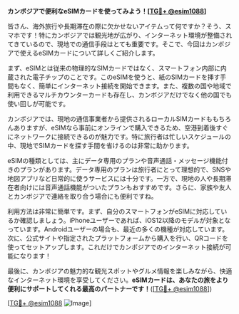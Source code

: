**カンボジアで便利なeSIMカードを使ってみよう！[[TG💪+ @esim1088](https://t.me/s/esim1088)]**

皆さん、海外旅行や長期滞在の際に欠かせないアイテムって何ですか？そう、スマホです！特にカンボジアでは観光地が広がり、インターネット環境が整備されてきているので、現地での通信手段はとても重要です。そこで、今回はカンボジアで使えるeSIMカードについて詳しくご紹介します。

まず、eSIMとは従来の物理的なSIMカードではなく、スマートフォン内部に内蔵された電子チップのことです。このeSIMを使うと、紙のSIMカードを挿す手間もなく、簡単にインターネット接続を開始できます。また、複数の国や地域で利用できるマルチカウンターカードも存在し、カンボジアだけでなく他の国でも使い回しが可能です。

カンボジアでは、現地の通信事業者から提供されるローカルSIMカードももちろんありますが、eSIMなら事前にオンラインで購入できるため、空港到着後すぐにネットワークに接続できるのが魅力です。特に旅行者は忙しいスケジュールの中、現地でSIMカードを探す手間を省けるのは非常に助かります。

eSIMの種類としては、主にデータ専用のプランや音声通話・メッセージ機能付きのプランがあります。データ専用のプランは旅行者にとって理想的で、SNSや地図アプリなど日常的に使うサービスには十分です。一方で、現地の人や長期滞在者向けには音声通話機能がついたプランもおすすめです。さらに、家族や友人とカンボジアで連絡を取り合う場合にも便利ですね。

利用方法は非常に簡単です。まず、自分のスマートフォンがeSIMに対応しているか確認しましょう。iPhoneユーザーであれば、iOS12以降のモデルが対象となっています。Androidユーザーの場合も、最近の多くの機種が対応しています。次に、公式サイトや指定されたプラットフォームから購入を行い、QRコードを使ってセットアップします。これだけでカンボジアでのインターネット接続が可能になります！

最後に、カンボジアの魅力的な観光スポットやグルメ情報を楽しみながら、快適なインターネット環境を享受してください。**eSIMカードは、あなたの旅をより便利にサポートしてくれる最高のパートナーです！**([[TG💪+ @esim1088](https://t.me/s/esim1088)])

[[TG💪+ @esim1088](https://t.me/s/esim1088) ![Image](https://i.postimg.cc/Y0z9fWf4/image.png)]